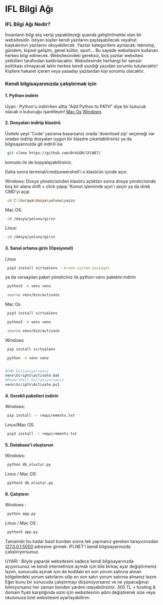 # IFL Bilgi Ağı

### IFL Bilgi Ağı Nedir?
İnsanların bilgi alış verişi yapabileceği şuanda geliştirilmekte olan bir websitesidir. İstiyen kişiler kendi yazılarını paylaşabilecek veyahut başkalırının yazılarını okuyabilecek. Yazılar kategorilere ayrılacak: teknoloji, gündem, kişisel gelişim, genel kültür, sport... Bu sayede websitesini kullanan herkes bilgi edinecek. Websitesindeki gereksiz, boş yazılar websitesi yetkilileri tarafından kaldırılacaktır. Websitesinde herhangi bir sansür politikası olmayacak lakin herkes kendi yazdığı yazıdan sorumlu tutulacaktır! Kişilere hakaret içeren veya yasadışı yazılardan kişi sorumlu olacaktır.

### Kendi bilgisayarınızda çalıştırmak için

#### 1. Python indirin
Uyarı : Python'u indirirken altta "Add Python to PATH" diye bir kutucuk olacak o kutucuğu işaretleyin!
[Mac Os](https://www.python.org/downloads/macos/)
[Windows](https://www.python.org/downloads/windows/)

#### 2. Dosyaları indirip klasörü
Üstteki yeşil 'Code' yazısına basarsanız orada 'download zip' seçeneği var oradan indirip dosyaları uygun bir klasöre çıkartabilirsiniz ya da bilgisayarınızda git indirili ise


```bash
 git clone https://github.com/BrkGGM/IFLNET/ 
 ```
komudu ile de kopyalayabilirsiniz.

Daha sonra terminal/cmd/powershell'i o klasörün içinde açın.

Windows:
Dosya yöneticisinden klasörü açtıktan sonra dosya yöneticisinde boş bir alana shift + click yapıp 'Komut işleminde açın'ı seçin ya da direk CMD'yi açıp 


```bash
 cd C:\buraya\dosya\yolunu\yazın
 ```

Mac OS:

```bash
 cd /dosya/yolunu/girin
 ```

Linux:

```bash
 cd /dosya/yolunu/girin
 ```

#### 3. Sanal ortama girin (Opsiyonel)
Linux


```bash
 pip3 install virtualenv --break-system-packages
 ```

ya da varsayılan paket yöneticiniz ile python-venv paketini indirin


```bash
 python3 -m venv venv
 ```


```bash
 source venv/bin/activate
 ```


Mac Os 

```bash
 pip3 install virtualenv
 ```


```bash
 python3 -m venv venv
 ```


```bash
 source venv/bin/activate
 ```


Windows

```bash
 pip install virtualenv
 ```


```bash
 python -m venv venv
 ```



```bash

#CMD Kullanıyorsanız
venv\Scripts\activate.bat
#Powershell Kullanıyorsanız
venv\Scripts\Activate.ps1

```
#### 4. Gerekli paketleri indirin
Windows:


```bash
 pip install -r requirements.txt
 ```

Linux/Mac OS: 


```bash
 pip3 install -r requirements.txt
 ```

#### 5. Database'i oluşturun

Windows:


```bash
 python db_olustur.py
 ```

Linux / Mac OS:


```bash
 python3 db_olustur.py
 ```

#### 6. Çalıştırın

Windows :


```bash
 python app.py
 ```

Linux / Mac OS :


```bash
 python3 app.py
 ```

Tamamdır bu kadar basit bundan sonra tek yapmanız gereken tarayıcınızdan [127.0.0.1:5000](127.0.0.1:5000) adresine girmek. IFLNET'i kendi bilgisayarınızda çalıştırıyorsunuz.

UYARI : Böyle yaparak websitesini sadece kendi bilgisayarınızda açıyorsunuz ve kendi internetinize açmak için bile birkaç ayar değiştirmeniz lazım, sunucuda açmak için de koddaki en son yorum satırına alınan bölgelerdeki yorum satırlarını silip en son satırı yorum satırına almanız lazım. Eğer bunu bir sunucuda çalıştırmayı düşünüyorsanız ve ne yapacağınızı bilmiyorsanız her zaman benden yardım isteyebilirsiniz. 300 TL + hosting & domain fiyatı karşılığında sizin için websitesinin adını değiştirerek size veya okulunuza özel websitesini ayarlayabilirim.
